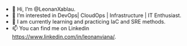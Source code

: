 - 👋 Hi, I’m @LeonanXablau.
- 👀 I’m interested in DevOps| CloudOps | Infrastructure | IT Enthusiast.
- 🌱 I am currently learning and practicing IaC and SRE methods.
- 📫 You can find me on Linkedin https://www.linkedin.com/in/leonanviana/.

<!---
LeonanXablau/LeonanXablau is a ✨ special ✨ repository because its `README.md` (this file) appears on your GitHub profile.
You can click the Preview link to take a look at your changes.
--->
